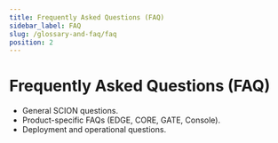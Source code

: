 ```yaml
---
title: Frequently Asked Questions (FAQ)
sidebar_label: FAQ
slug: /glossary-and-faq/faq
position: 2
---
```

# Frequently Asked Questions (FAQ)

- General SCION questions.
- Product-specific FAQs (EDGE, CORE, GATE, Console).
- Deployment and operational questions.
